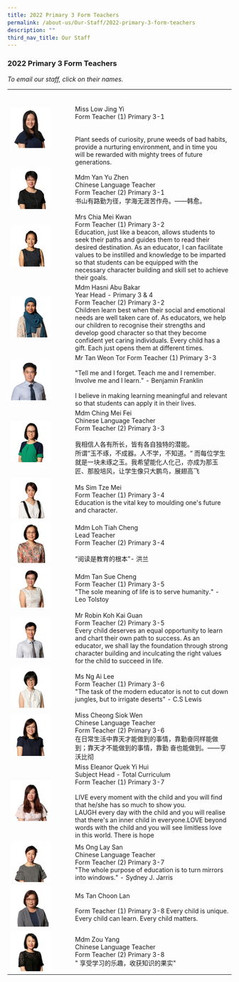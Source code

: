 ```yaml
---
title: 2022 Primary 3 Form Teachers
permalink: /about-us/Our-Staff/2022-primary-3-form-teachers
description: ""
third_nav_title: Our Staff
---
```

### 2022 Primary 3 Form Teachers

*To email our staff, click on their names.*

|  	|  	|
|---	|---	|
| <img src="/images/p3a.png" style="width:70%"> 	| <br><br>Miss Low Jing Yi<br>Form Teacher (1) Primary 3-1<br><br><br>Plant seeds of curiosity, prune weeds of bad habits, provide a nurturing environment, and in time you will be rewarded with mighty trees of future generations. 	|
| <img src="/images/p3b.png" style="width:70%"> 	| Mdm Yan Yu Zhen<br>Chinese Language Teacher<br>Form Teacher (2) Primary 3-1<br>书山有路勤为径，学海无涯苦作舟。——韩愈。  	|
| <img src="/images/p3c.png" style="width:70%"> 	| Mrs Chia Mei Kwan<br>Form Teacher (1) Primary 3-2<br> Education, just like a beacon, allows students to seek their paths and guides them to read their desired destination. As an educator, I can facilitate values to be instilled and knowledge to be imparted so that students can be equipped with the necessary character building and skill set to achieve their goals.   	|
| <img src="/images/p3d.png" style="width:70%"> 	| Mdm Hasni Abu Bakar<br>Year Head - Primary 3 & 4<br>Form Teacher (2) Primary 3-2<br>Children learn best when their social and emotional needs are well taken care of. As educators, we help our children to recognise their strengths and develop good character so that they become confident yet caring individuals. Every child has a gift. Each just opens them at different times.   	|
| <img src="/images/p3e.png" style="width:70%"> 	| Mr Tan Weon Tor   Form Teacher (1) Primary 3-3 <br><br>"Tell me and I forget. Teach me and I remember. Involve me and I learn." - Benjamin Franklin<br><br>I believe in making learning meaningful and relevant so that students can apply it in their lives. 	|
| <img src="/images/p3f.png" style="width:70%"> 	| Mdm Ching Mei Fei<br>Chinese Language Teacher<br>Form Teacher (2) Primary 3-3<br><br>我相信人各有所长，皆有各自独特的潜能。<br>所谓“玉不琢，不成器。人不学，不知道。“ 而每位学生就是一块未琢之玉。我希望能化人化己，亦成为那玉匠、那股培风，让学生像只大鹏鸟，展翅高飞   	|
| <img src="/images/p3g.png" style="width:70%"> 	| Ms Sim Tze Mei<br>Form Teacher (1) Primary 3-4<br>Education is the vital key to moulding one's future and character.   	|
|   <img src="/images/p3h.png" style="width:70%"> 	| Mdm Loh Tiah Cheng<br>Lead Teacher<br>Form Teacher (2) Primary 3-4<br><br>“阅读是教育的根本”- 洪兰  	|
| <img src="/images/p3i.png" style="width:70%"> 	| Mdm Tan Sue Cheng<br>Form Teacher (1) Primary 3-5<br>"The sole meaning of life is to serve humanity." - Leo Tolstoy  	|
| <img src="/images/p3j.png" style="width:70%"> 	| Mr Robin Koh Kai Guan<br>Form Teacher (2) Primary 3-5<br>Every child deserves an equal opportunity to learn and chart their own path to success. As an educator, we shall lay the foundation through strong character building and inculcating the right values for the child to succeed in life.  	|
| <img src="/images/p3k.png" style="width:70%"> 	| Ms Ng Ai Lee<br>Form Teacher (1) Primary 3-6<br>"The task of the modern educator is not to cut down jungles, but to irrigate deserts" - C.S Lewis  	|
| <img src="/images/p3l.png" style="width:70%"> 	| Miss Cheong Siok Wen<br>Chinese Language Teacher<br>Form Teacher (2) Primary 3-6<br>在日常生活中靠天才能做到的事情，靠勤奋同样能做到；靠天才不能做到的事情，靠勤 奋也能做到。——亨沃比彻  	|
| <img src="/images/p3m.png" style="width:70%"> 	| Miss Eleanor Quek Yi Hui<br>Subject Head - Total Curriculum<br>Form Teacher (1) Primary 3-7<br><br>LIVE every moment with the child and you will find that he/she has so much to show you.<br>LAUGH every day with the child and you will realise that there's an inner child in everyone.LOVE beyond words with the child and you will see limitless love in this world. There is hope  	|
| <img src="/images/p3n.png" style="width:70%"> 	| Ms Ong Lay San<br>Chinese Language Teacher<br>Form Teacher (2) Primary 3-7<br>"The whole purpose of education is to turn mirrors into windows." - Sydney J. Jarris 	|
| <img src="/images/p3o.png" style="width:70%"> 	| Ms Tan Choon Lan<br><br>Form Teacher (1) Primary 3-8 Every child is unique. Every child can learn. Every child matters.   	|
|  <img src="/images/p3p.png" style="width:70%"> 	| Mdm Zou Yang<br>Chinese Language Teacher<br>Form Teacher (2) Primary 3-8<br> " 享受学习的乐趣，收获知识的果实"  	|